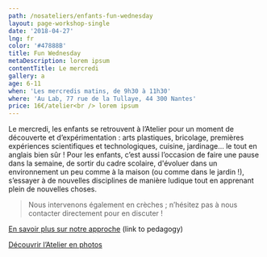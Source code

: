 ```yaml
---
path: /nosateliers/enfants-fun-wednesday
layout: page-workshop-single
date: '2018-04-27'
lng: fr
color: '#47888B'
title: Fun Wednesday
metaDescription: lorem ipsum
contentTitle: Le mercredi
gallery: a
age: 6-11
when: 'Les mercredis matins, de 9h30 à 11h30'
where: 'Au Lab, 77 rue de la Tullaye, 44 300 Nantes'
price: 16€/atelier<br /> lorem ipsum
---
```

Le mercredi, les enfants se retrouvent à l’Atelier pour un moment de découverte et d’expérimentation : arts plastiques, bricolage, premières expériences scientifiques et technologiques, cuisine, jardinage… le tout en anglais bien sûr ! Pour les enfants, c’est aussi l’occasion de faire une pause dans la semaine, de sortir du cadre scolaire, d'évoluer dans un environnement un peu comme à la maison (ou comme dans le jardin !), s’essayer à de nouvelles disciplines de manière ludique tout en apprenant plein de nouvelles choses.



> Nous intervenons également en crèches ; n’hésitez pas à nous contacter directement pour en discuter !

[En savoir plus sur notre approche](https://llfk.netlify.com/pedagogie)  (link to pedagogy)

[Découvrir l’Atelier en photos](https://llfk.netlify.com/nosateliers)
